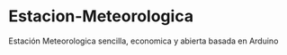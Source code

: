 Estacion-Meteorologica
======================

Estación Meteorologica sencilla, economica y abierta basada en Arduino
